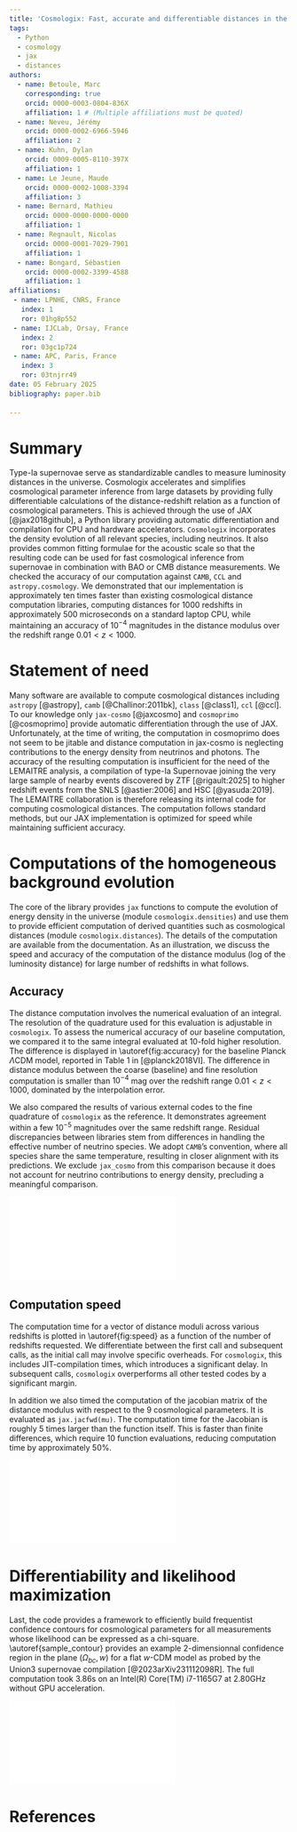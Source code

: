 ```yaml
---
title: 'Cosmologix: Fast, accurate and differentiable distances in the universe with JAX'
tags:
  - Python
  - cosmology
  - jax
  - distances
authors:
  - name: Betoule, Marc
    corresponding: true
    orcid: 0000-0003-0804-836X
    affiliation: 1 # (Multiple affiliations must be quoted)
  - name: Neveu, Jérémy
	orcid: 0000-0002-6966-5946
    affiliation: 2
  - name: Kuhn, Dylan
	orcid: 0009-0005-8110-397X
    affiliation: 1
  - name: Le Jeune, Maude
    orcid: 0000-0002-1008-3394
	affiliation: 3
  - name: Bernard, Mathieu
    orcid: 0000-0000-0000-0000
	affiliation: 1
  - name: Regnault, Nicolas
    orcid: 0000-0001-7029-7901
	affiliation: 1
  - name: Bongard, Sébastien
    orcid: 0000-0002-3399-4588
	affiliation: 1
affiliations:
 - name: LPNHE, CNRS, France
   index: 1
   ror: 01hg8p552
 - name: IJCLab, Orsay, France
   index: 2
   ror: 03gc1p724
 - name: APC, Paris, France
   index: 3
   ror: 03tnjrr49
date: 05 February 2025
bibliography: paper.bib

---
```


# Summary

Type-Ia supernovae serve as standardizable candles to measure
luminosity distances in the universe. Cosmologix accelerates and
simplifies cosmological parameter inference from large datasets by
providing fully differentiable calculations of the distance-redshift
relation as a function of cosmological parameters. This is achieved
through the use of JAX [@jax2018github], a Python library providing
automatic differentiation and compilation for CPU and hardware
accelerators. `Cosmologix` incorporates the density evolution of all
relevant species, including neutrinos. It also provides common
fitting formulae for the acoustic scale so that the resulting code can
be used for fast cosmological inference from supernovae in combination
with BAO or CMB distance measurements. We checked the accuracy of our
computation against `CAMB`, `CCL` and `astropy.cosmology`. We
demonstrated that our implementation is approximately ten times faster
than existing cosmological distance computation libraries, computing
distances for 1000 redshifts in approximately 500 microseconds on a
standard laptop CPU, while maintaining an accuracy of $10^{-4}$
magnitudes in the distance modulus over the redshift range $0.01 < z <
1000$.

# Statement of need

Many software are available to compute cosmological distances
including `astropy` [@astropy], `camb` [@Challinor:2011bk], `class`
[@class1], `ccl` [@ccl]. To our knowledge only `jax-cosmo` [@jaxcosmo]
and `cosmoprimo` [@cosmoprimo] provide automatic differentiation
through the use of JAX. Unfortunately, at the time of writing, the
computation in cosmoprimo does not seem to be jitable and distance
computation in jax-cosmo is neglecting contributions to the energy
density from neutrinos and photons. The accuracy of the resulting
computation is insufficient for the need of the LEMAITRE analysis, a
compilation of type-Ia Supernovae joining the very large sample of
nearby events discovered by ZTF [@rigault:2025] to higher redshift
events from the SNLS [@astier:2006] and HSC [@yasuda:2019]. The
LEMAITRE collaboration is therefore releasing its internal code for
computing cosmological distances. The computation follows standard
methods, but our JAX implementation is optimized for speed while
maintaining sufficient accuracy.

# Computations of the homogeneous background evolution

The core of the library provides `jax` functions to compute the
evolution of energy density in the universe (module
`cosmologix.densities`) and use them to provide efficient computation
of derived quantities such as cosmological distances (module
`cosmologix.distances`). The details of the computation are available
from the documentation. As an illustration, we discuss the speed and
accuracy of the computation of the distance modulus (log of the
luminosity distance) for large number of redshifts in what follows.

## Accuracy

The distance computation involves the numerical evaluation of an
integral. The resolution of the quadrature used for this evaluation is
adjustable in `cosmologix`. To assess the numerical accuracy of our
baseline computation, we compared it to the same integral evaluated at
10-fold higher resolution. The difference is displayed in
\autoref{fig:accuracy} for the baseline Planck $\Lambda$CDM model,
reported in Table 1 in [@planck2018VI]. The difference in distance
modulus between the coarse (baseline) and fine resolution computation
is smaller than $10^{-4}$ mag over the redshift range $0.01 < z <
1000$, dominated by the interpolation error.

We also compared the results of various external codes to the fine
quadrature of `cosmologix` as the reference. It demonstrates agreement
within a few $10^{-5}$ magnitudes over the same redshift
range. Residual discrepancies between libraries stem from differences
in handling the effective number of neutrino species. We adopt
`CAMB`’s convention, where all species share the same temperature,
resulting in closer alignment with its predictions. We exclude
`jax_cosmo` from this comparison because it does not account for
neutrino contributions to energy density, precluding a meaningful
comparison.

![Difference in distance modulus for the Planck best-fit
$\Lambda$CDM model with respect to the higher resolution quadrature
computation in cosmologix.\label{fig:accuracy}](mu_accuracy.pdf)

## Computation speed

The computation time for a vector of distance moduli across various
redshifts is plotted in \autoref{fig:speed} as a function of the
number of redshifts requested. We differentiate between the first call
and subsequent calls, as the initial call may involve specific
overheads. For `cosmologix`, this includes JIT-compilation times,
which introduces a significant delay. In subsequent calls,
`cosmologix` overperforms all other tested codes by a significant
margin.

In addition we also timed the computation of the jacobian matrix of
the distance modulus with respect to the 9 cosmological parameters. It
is evaluated as `jax.jacfwd(mu)`. The computation time for the Jacobian
is roughly 5 times larger than the function itself. This is faster
than finite differences, which require 10 function evaluations,
reducing computation time by approximately 50\%.

![Computation speed of the distance modulus \label{fig:speed} for
various cosmological codes. The left panel displays the measured time
for the first call which integrates pre-computation and in the case of
jax codes overhead associated with jit compilation. The right panel
displays the average time measured over 10 subsequent calls. The
measurements were obtained on an Intel(R) Core(TM) i7-1165G7 CPU
clocked at 2.80GHz, without GPU acceleration.](mu_speed.pdf)

# Differentiability and likelihood maximization

Last, the code provides a framework to efficiently build frequentist
confidence contours for cosmological parameters for all measurements
whose likelihood can be expressed as a chi-square. 
\autoref{sample_contour} provides an example 2-dimensionnal
confidence region in the plane $(\Omega_{bc}, w)$ for a flat $w$-CDM
model as probed by the Union3 supernovae compilation
[@2023arXiv231112098R]. The full computation took 3.86s on an
Intel(R) Core(TM) i7-1165G7 at 2.80GHz without GPU acceleration.

![Confidence region at 68 and 95 percent for the $w$ and $\Omega_{bc}$ parameters probed by the Union3 compilation.\label{sample_contour}](sample_contour.pdf)

# References
